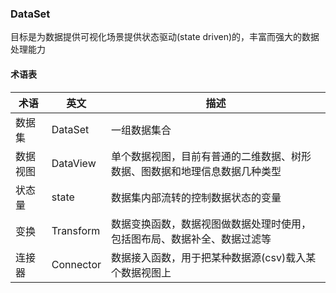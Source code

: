 ### DataSet

目标是为数据提供可视化场景提供状态驱动(state driven)的，丰富而强大的数据处理能力

#### 术语表

 术语|英文| 描述 
 ---|---|--- 
 数据集|DataSet|一组数据集合 
 数据视图|DataView|单个数据视图，目前有普通的二维数据、树形数据、图数据和地理信息数据几种类型
 状态量|state|数据集内部流转的控制数据状态的变量
 变换|Transform|数据变换函数，数据视图做数据处理时使用，包括图布局、数据补全、数据过滤等
 连接器|Connector|数据接入函数，用于把某种数据源(csv)载入某个数据视图上
 
 
 
